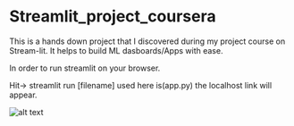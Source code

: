 # Streamlit_project_coursera
This is a hands down project that I discovered during my project course on Stream-lit. It helps to build ML dasboards/Apps with ease. 

In order to run streamlit on your browser.

Hit-> streamlit run [filename] used here is(app.py)
the localhost link will appear.

![alt text](http://url/to/https://i.ibb.co/NmYTyyk/Screenshot-37.png)

